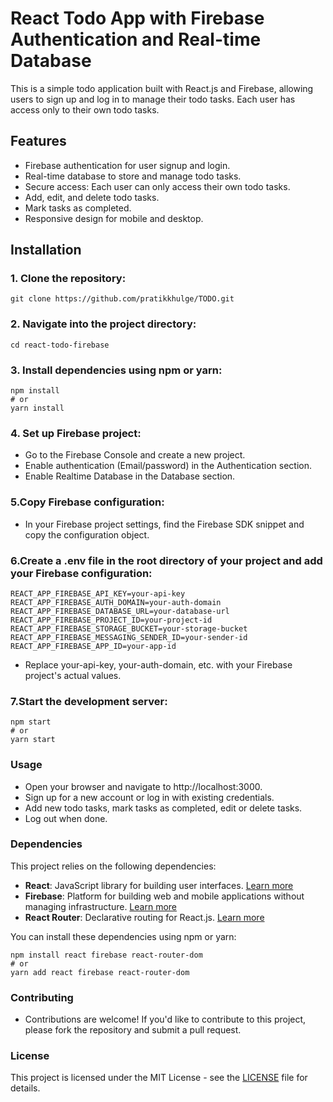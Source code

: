 # React Todo App with Firebase Authentication and Real-time Database

This is a simple todo application built with React.js and Firebase, allowing users to sign up and log in to manage their todo tasks. Each user has access only to their own todo tasks.

## Features

- Firebase authentication for user signup and login.
- Real-time database to store and manage todo tasks.
- Secure access: Each user can only access their own todo tasks.
- Add, edit, and delete todo tasks.
- Mark tasks as completed.
- Responsive design for mobile and desktop.

## Installation

### 1. Clone the repository:

```
git clone https://github.com/pratikkhulge/TODO.git
```

### 2. Navigate into the project directory:
```
cd react-todo-firebase
```

### 3. Install dependencies using npm or yarn:
```
npm install
# or
yarn install

```
### 4. Set up Firebase project:

- Go to the Firebase Console and create a new project.
- Enable authentication (Email/password) in the Authentication section.
- Enable Realtime Database in the Database section.

### 5.Copy Firebase configuration:

- In your Firebase project settings, find the Firebase SDK snippet and copy the configuration object.

### 6.Create a .env file in the root directory of your project and add your Firebase configuration:

```
REACT_APP_FIREBASE_API_KEY=your-api-key
REACT_APP_FIREBASE_AUTH_DOMAIN=your-auth-domain
REACT_APP_FIREBASE_DATABASE_URL=your-database-url
REACT_APP_FIREBASE_PROJECT_ID=your-project-id
REACT_APP_FIREBASE_STORAGE_BUCKET=your-storage-bucket
REACT_APP_FIREBASE_MESSAGING_SENDER_ID=your-sender-id
REACT_APP_FIREBASE_APP_ID=your-app-id

```
- Replace your-api-key, your-auth-domain, etc. with your Firebase project's actual values.

### 7.Start the development server:
```
npm start
# or
yarn start
```
### Usage
- Open your browser and navigate to http://localhost:3000.
- Sign up for a new account or log in with existing credentials.
- Add new todo tasks, mark tasks as completed, edit or delete tasks.
- Log out when done.

### Dependencies

This project relies on the following dependencies:

- **React**: JavaScript library for building user interfaces. [Learn more](https://reactjs.org/)
- **Firebase**: Platform for building web and mobile applications without managing infrastructure. [Learn more](https://firebase.google.com/)
- **React Router**: Declarative routing for React.js. [Learn more](https://reactrouter.com/)

You can install these dependencies using npm or yarn:

```
npm install react firebase react-router-dom
# or
yarn add react firebase react-router-dom
```

### Contributing
- Contributions are welcome! If you'd like to contribute to this project, please fork the repository and submit a pull request.


### License

This project is licensed under the MIT License - see the [LICENSE](LICENSE) file for details.




